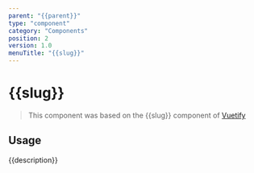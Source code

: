 ```yaml
---
parent: "{{parent}}"
type: "component"
category: "Components"
position: 2
version: 1.0
menuTitle: "{{slug}}"
---
```


# {{slug}}

>This component was based on the {{slug}} component of [Vuetify](https://vuetifyjs.com/en/components/{{slug}}/ "Vuetify's {{slug}} component")

## Usage

{{description}}

<!-- Component template need to be here -->
<doc-component :file="'{{parent}}/{{slug}}/{{parent}}_{{slug}}-usage'"></doc-component >